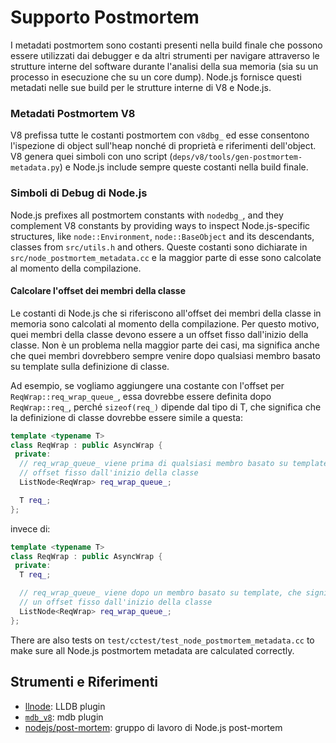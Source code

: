 # Supporto Postmortem

I metadati postmortem sono costanti presenti nella build finale che possono essere utilizzati dai debugger e da altri strumenti per navigare attraverso le strutture interne del software durante l'analisi della sua memoria (sia su un processo in esecuzione che su un core dump). Node.js fornisce questi metadati nelle sue build per le strutture interne di V8 e Node.js.


### Metadati Postmortem V8

V8 prefissa tutte le costanti postmortem con `v8dbg_` ed esse consentono l'ispezione di object sull'heap nonché di proprietà e riferimenti dell'object. V8 genera quei simboli con uno script (`deps/v8/tools/gen-postmortem-metadata.py`) e Node.js include sempre queste costanti nella build finale.

### Simboli di Debug di Node.js

Node.js prefixes all postmortem constants with `nodedbg_`, and they complement V8 constants by providing ways to inspect Node.js-specific structures, like `node::Environment`, `node::BaseObject` and its descendants, classes from `src/utils.h` and others. Queste costanti sono dichiarate in `src/node_postmortem_metadata.cc` e la maggior parte di esse sono calcolate al momento della compilazione.

#### Calcolare l'offset dei membri della classe

Le costanti di Node.js che si riferiscono all'offset dei membri della classe in memoria sono calcolati al momento della compilazione. Per questo motivo, quei membri della classe devono essere a un offset fisso dall'inizio della classe. Non è un problema nella maggior parte dei casi, ma significa anche che quei membri dovrebbero sempre venire dopo qualsiasi membro basato su template sulla definizione di classe.

Ad esempio, se vogliamo aggiungere una costante con l'offset per `ReqWrap::req_wrap_queue_`, essa dovrebbe essere definita dopo `ReqWrap::req_`, perché `sizeof(req_)` dipende dal tipo di T, che significa che la definizione di classe dovrebbe essere simile a questa:

```c++
template <typename T>
class ReqWrap : public AsyncWrap {
 private:
  // req_wrap_queue_ viene prima di qualsiasi membro basato su template, che lo sistema in un
  // offset fisso dall'inizio della classe
  ListNode<ReqWrap> req_wrap_queue_;

  T req_;
};
```

invece di:

```c++
template <typename T>
class ReqWrap : public AsyncWrap {
 private:
  T req_;

  // req_wrap_queue_ viene dopo un membro basato su template, che significa che non sarà in
  // un offset fisso dall'inizio della classe
  ListNode<ReqWrap> req_wrap_queue_;
};
```

There are also tests on `test/cctest/test_node_postmortem_metadata.cc` to make sure all Node.js postmortem metadata are calculated correctly.

## Strumenti e Riferimenti

* [llnode](https://github.com/nodejs/llnode): LLDB plugin
* [`mdb_v8`](https://github.com/joyent/mdb_v8): mdb plugin
* [nodejs/post-mortem](https://github.com/nodejs/post-mortem): gruppo di lavoro di Node.js post-mortem
